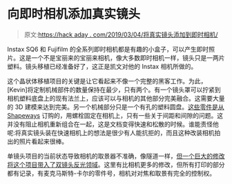 # 向即时相机添加真实镜头

> 原文:[https://hack aday . com/2019/03/04/将真实镜头添加到即时相机/](https://hackaday.com/2019/03/04/adding-real-lenses-to-an-instant-camera/)

Instax SQ6 和 Fujifilm 的全系列即时相机都是有趣的小盒子，可以产生即时照片。这是一个不是宝丽来的宝丽来相机，像大多数即时相机一样，镜头只是一两片塑料。镜头移植已经准备好了，这正是凯文对他的 Instax 相机所做的。

这个晶状体移植项目的关键是让它看起来不像一个完整的黑客工作。为此，[Kevin]将定制机械部件的数量保持在最少，只有两个。有一个镜头罩可以拧紧到相机塑料底盘上的现有法兰上，应该可以与相机的其他部分完美融合。这需要大量的 3D 建模来达到完美。另一个机械部分只是一个有孔的塑料圆盘。[这些零件是从 Shapeways](https://hackaday.io/project/158654-instax-sq6-lens-transplant/log/148310-6-assembly-and-some-initial-thoughts) 订购的，用螺栓固定在相机上，只有一些关于间距和间隙的问题。这并没有阻止相机重新组合在一起，这是文档变得快速和松散的时候。谁能责怪他呢:将真实镜头装在快速相机上的想法是很少有人能抗拒的，而且这种改装相机拍出的照片看起来很棒。

单镜头项目的当前状态导致相机的取景器不准确，像隧道一样，[但一个巨大的修改将这个项目带入了双镜头反光领域](https://hackaday.io/project/158654-instax-sq6-lens-transplant/log/155548-7-a-long-overdue-update)。这里有比相机更多的修改，但所有打印的部分都有记录，有麦克马斯特-卡尔的零件号，相机对对焦和取景有完全的控制权。